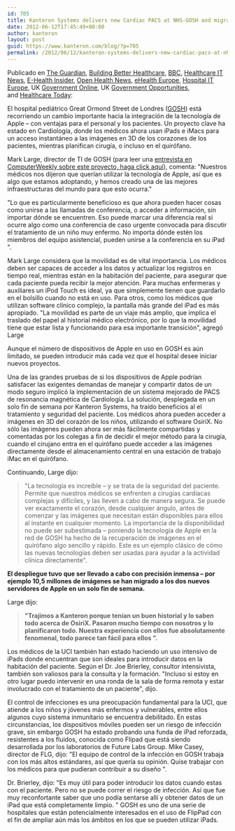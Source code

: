 ```yaml
---
id: 705
title: Kanteron Systems delivers new Cardiac PACS at NHS-GOSH and migrates more than 10 million images in a weekend
date: 2012-06-12T17:45:49+00:00
author: kanteron
layout: post
guid: https://www.kanteron.com/blog/?p=705
permalink: /2012/06/12/kanteron-systems-delivers-new-cardiac-pacs-at-nhs-gosh-and-migrates-more-than-10-million-images-in-a-weekend/
---
```

Publicado en <a title="https://www.guardian.co.uk/government-computing-network/2012/jun/13/ipads-imacs-great-ormond-street-hospital-trust" href="https://www.guardian.co.uk/government-computing-network/2012/jun/13/ipads-imacs-great-ormond-street-hospital-trust" target="_blank">The Guardian</a>, <a title="https://www.buildingbetterhealthcare.co.uk/news/article_page/Apple_technology_boosts_care_at_Great_Ormond_Street/78680" href="https://www.buildingbetterhealthcare.co.uk/news/article_page/Apple_technology_boosts_care_at_Great_Ormond_Street/78680" target="_blank">Building Better Healthcare</a>, <a title="https://www.bbc.co.uk/iplayer/episode/b01jzn25/Great_Ormond_Street_Series_2_Decisions_for_Life/" href="https://www.bbc.co.uk/iplayer/episode/b01jzn25/Great_Ormond_Street_Series_2_Decisions_for_Life/" target="_blank">BBC</a>, <a title="https://www.healthcareitnews.com/press-release/great-ormond-street-children’s-hospital-brings-apple-technology-fold" href="https://www.healthcareitnews.com/press-release/great-ormond-street-children’s-hospital-brings-apple-technology-fold" target="_blank">Healthcare IT News</a>, <a title="https://www.ehi.co.uk/news/acute-care/7817/great-ormond-street-bites-into-apple" href="https://www.ehi.co.uk/news/acute-care/7817/great-ormond-street-bites-into-apple" target="_blank">E-Health Insider</a>, <a title="https://openhealthnews.com/content/kanteron-systems-helps-london-hospital-migrate-over-10-million-images-weekend" href="https://openhealthnews.com/content/kanteron-systems-helps-london-hospital-migrate-over-10-million-images-weekend" target="_blank">Open Health News</a>, <a title="https://www.ehealthnews.eu/industry/3104-great-ormond-street-childrens-hospital-brings-appler-technology-into-the-fold" href="https://www.ehealthnews.eu/industry/3104-great-ormond-street-childrens-hospital-brings-appler-technology-into-the-fold" target="_blank">eHealth Europe</a>, <a title="https://www.hospitaliteurope.com/article/28830/UK_children%27s_hospital_welcomes_Apple_technology" href="https://www.hospitaliteurope.com/article/28830/UK_children%27s_hospital_welcomes_Apple_technology" target="_blank">Hospital IT Europe</a>, UK <a title="https://www.government-online.net/great-ormond-street-hospital-deploys-ipads-and-imacs/" href="https://www.government-online.net/great-ormond-street-hospital-deploys-ipads-and-imacs/" target="_blank">Government Online</a>, UK <a title="https://www.govopps.co.uk/tablet-devices-rolled-out-at-great-ormond-street-hospital/" href="https://www.govopps.co.uk/tablet-devices-rolled-out-at-great-ormond-street-hospital/" target="_blank">Government Opportunities</a>, and <a title="https://www.healthcare-today.co.uk/news/ipads-deployed-at-great-ormond-street/22107/" href="https://www.healthcare-today.co.uk/news/ipads-deployed-at-great-ormond-street/22107/" target="_blank">Healthcare Today</a>:

El hospital pediátrico Great Ormond Street de Londres (<a title="https://www.gosh.nhs.uk/" href="https://www.gosh.nhs.uk/" target="_blank">GOSH</a>) está recorriendo un cambio importante hacia la integración de la tecnología de Apple – con ventajas para el personal y los pacientes. Un proyecto clave ha estado en Cardiología, donde los médicos ahora usan iPads e iMacs para un acceso instantáneo a las imágenes en 3D de los corazones de los pacientes, mientras planifican cirugía, o incluso en el quirófano.

Mark Large, director de TI de GOSH (para leer una <a title="https://www.computerweekly.com/news/2240159901/CIO-interview-Mark-Large-Great-ormond-Street-Hospital" href="https://www.computerweekly.com/news/2240159901/CIO-interview-Mark-Large-Great-ormond-Street-Hospital" target="_blank">entrevista en ComputerWeekly sobre este proyecto, haga click aquí</a>), comenta: "Nuestros médicos nos dijeron que querían utilizar la tecnología de Apple, así que es algo que estamos adoptando, y hemos creado una de las mejores infraestructuras del mundo para que esto ocurra."

"Lo que es particularmente beneficioso es que ahora pueden hacer cosas como unirse a las llamadas de conferencia, o acceder a información, sin importar dónde se encuentren. Eso puede marcar una diferencia real si ocurre algo como una conferencia de caso urgente convocada para discutir el tratamiento de un niño muy enfermo. No importa dónde estén los miembros del equipo asistencial, pueden unirse a la conferencia en su iPad ".

Mark Large considera que la movilidad es de vital importancia. Los médicos deben ser capaces de acceder a los datos y actualizar los registros en tiempo real, mientras están en la habitación del paciente, para asegurar que cada paciente pueda recibir la mejor atención. Para muchas enfermeras y auxiliares un iPod Touch es ideal, ya que simplemente tienen que guardarlo en el bolsillo cuando no está en uso. Para otros, como los médicos que utilizan software clínico complejo, la pantalla más grande del iPad es más apropiado. "La movilidad es parte de un viaje más amplio, que implica el traslado del papel al historial médico electrónico, por lo que la movilidad tiene que estar lista y funcionando para esa importante transición", agregó Large

Aunque el número de dispositivos de Apple en uso en GOSH es aún limitado, se pueden introducir más cada vez que el hospital desee iniciar nuevos proyectos.

Una de las grandes pruebas de si los dispositivos de Apple podrían satisfacer las exigentes demandas de manejar y compartir datos de un modo seguro implicó la implementación de un sistema mejorado de PACS de resonancia magnética de Cardiología. La solución, desplegada en un solo fin de semana por Kanteron Systems, ha traído beneficios al el tratamiento y seguridad del paciente. Los médicos ahora pueden acceder a imágenes en 3D del corazón de los niños, utilizando el software OsiriX. No sólo las imágenes pueden ahora ser más fácilmente compartidas y comentadas por los colegas a fin de decidir el mejor método para la cirugía, cuando el cirujano entra en el quirófano puede acceder a las imágenes directamente desde el almacenamiento central en una estación de trabajo iMac en el quirófano. 

Continuando, Large dijo:

> "La tecnología es increíble – y se trata de la seguridad del paciente. Permite que nuestros médicos se enfrenten a cirugías cardiacas complejas y difíciles, y las lleven a cabo de manera segura. Se puede ver exactamente el corazón, desde cualquier ángulo, antes de comenzar y las imágenes que necesitan están disponibles para ellos al instante en cualquier momento. La importancia de la disponibilidad no puede ser subestimada – poniendo la tecnología de Apple en la red de GOSH ha hecho de la recuperación de imágenes en el quirófano algo sencillo y rápido. Este es un ejemplo clásico de cómo las nuevas tecnologías deben ser usadas para ayudar a la actividad clínica directamente".

**El despliegue tuvo que ser llevado a cabo con precisión inmensa – por ejemplo 10,5 millones de imágenes se han migrado a los dos nuevos servidores de Apple en un solo fin de semana.**

Large dijo:

> **"Trajimos a Kanteron porque tenían un buen historial y lo saben todo acerca de OsiriX. Pasaron mucho tiempo con nosotros y lo planificaron todo. Nuestra experiencia con ellos fue absolutamente fenomenal, todo parece tan fácil para ellos ".**

Los médicos de la UCI también han estado haciendo un uso intensivo de iPads donde encuentran que son ideales para introducir datos en la habitación del paciente. Según el Dr. Joe Brierley, consultor intensivista, también son valiosos para la consulta y la formación. "Incluso si estoy en otro lugar puedo intervenir en una ronda de la sala de forma remota y estar involucrado con el tratamiento de un paciente", dijo. 

El control de infecciones es una preocupación fundamental para la UCI, que atiende a los niños y jóvenes más enfermos y vulnerables, entre ellos algunos cuyo sistema inmunitario se encuentra debilitado. En estas circunstancias, los dispositivos móviles pueden ser un riesgo de infección grave, sin embargo GOSH ha estado probando una funda de iPad reforzada, resistentes a los fluidos, conocida como Flipad que está siendo desarrollada por los laboratorios de Future Labs Group. Mike Casey, director de FLG, dijo: "El equipo de control de la infección en GOSH trabaja con los más altos estándares, así que quería su opinión. Quise trabajar con los médicos para que pudieran contribuir a su diseño ".

Dr. Brierley, dijo: "Es muy útil para poder introducir los datos cuando estas con el paciente. Pero no se puede correr el riesgo de infección. Así que fue muy reconfortante saber que uno podía sentarse allí y obtener datos de un iPad que está completamente limpio. " GOSH es uno de una serie de hospitales que están potencialmente interesados ​​en el uso de FlipPad con el fin de ampliar aún más los ámbitos en los que se pueden utilizar iPads.